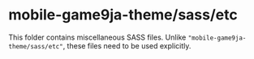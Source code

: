 # mobile-game9ja-theme/sass/etc

This folder contains miscellaneous SASS files. Unlike `"mobile-game9ja-theme/sass/etc"`, these files
need to be used explicitly.
